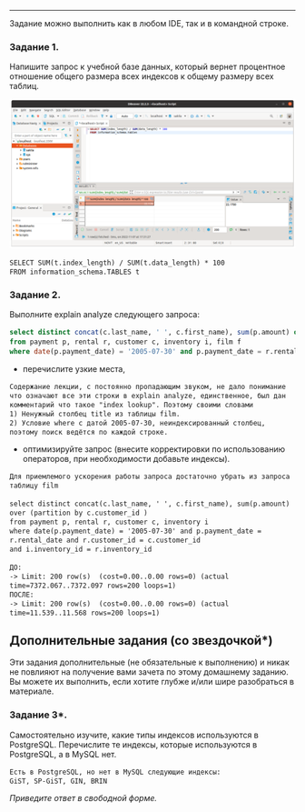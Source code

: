 ---

Задание можно выполнить как в любом IDE, так и в командной строке.

### Задание 1.

Напишите запрос к учебной базе данных, который вернет процентное отношение общего размера всех индексов к общему размеру всех таблиц.

![Скриншот](./Pictures/12.5.1.png)

```
SELECT SUM(t.index_length) / SUM(t.data_length) * 100
FROM information_schema.TABLES t 
```

### Задание 2.

Выполните explain analyze следующего запроса:
```sql
select distinct concat(c.last_name, ' ', c.first_name), sum(p.amount) over (partition by c.customer_id, f.title)
from payment p, rental r, customer c, inventory i, film f
where date(p.payment_date) = '2005-07-30' and p.payment_date = r.rental_date and r.customer_id = c.customer_id and i.inventory_id = r.inventory_id
```
- перечислите узкие места,
```
Содержание лекции, с постоянно пропадающим звуком, не дало понимание что означают все эти строки в explain analyze, единственное, был дан комментарий что такое "index lookup". Поэтому своими словами
1) Ненужный столбец title из таблицы film.
2) Условие where с датой 2005-07-30, неиндексированный столбец, поэтому поиск ведётся по каждой строке.
```
- оптимизируйте запрос (внесите корректировки по использованию операторов, при необходимости добавьте индексы).
```
Для приемлемого ускорения работы запроса достаточно убрать из запроса таблицу film

select distinct concat(c.last_name, ' ', c.first_name), sum(p.amount) over (partition by c.customer_id )
from payment p, rental r, customer c, inventory i
where date(p.payment_date) = '2005-07-30' and p.payment_date = r.rental_date and r.customer_id = c.customer_id 
and i.inventory_id = r.inventory_id

ДО:
-> Limit: 200 row(s)  (cost=0.00..0.00 rows=0) (actual time=7372.067..7372.097 rows=200 loops=1)
ПОСЛЕ:
-> Limit: 200 row(s)  (cost=0.00..0.00 rows=0) (actual time=11.539..11.568 rows=200 loops=1)
```

## Дополнительные задания (со звездочкой*)
Эти задания дополнительные (не обязательные к выполнению) и никак не повлияют на получение вами зачета по этому домашнему заданию. Вы можете их выполнить, если хотите глубже и/или шире разобраться в материале.

### Задание 3*.

Самостоятельно изучите, какие типы индексов используются в PostgreSQL. Перечислите те индексы, которые используются в PostgreSQL, а в MySQL нет.

```
Есть в PostgreSQL, но нет в MySQL следующие индексы:
GiST, SP-GiST, GIN, BRIN
```
*Приведите ответ в свободной форме.*
